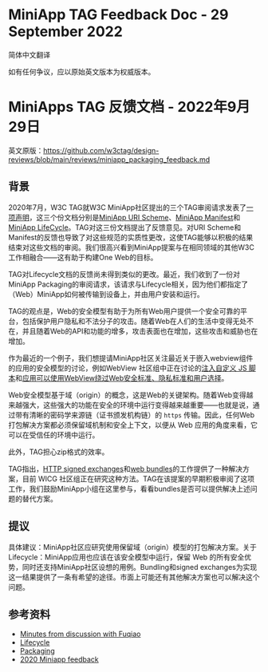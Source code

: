 # MiniApp TAG Feedback Doc - 29 September 2022

简体中文翻译

如有任何争议，应以原始英文版本为权威版本。

# MiniApps TAG 反馈文档 - 2022年9月29日

英文原版：https://github.com/w3ctag/design-reviews/blob/main/reviews/miniapp_packaging_feedback.md

## 背景

2020年7月，W3C TAG就W3C MiniApp社区提出的三个TAG审阅请求发表了[一项声明](https://github.com/w3ctag/design-reviews/blob/main/reviews/miniapps_feedback.md)，这三个份文档分别是[MiniApp URI Scheme](https://github.com/w3ctag/design-reviews/issues/478)、[MiniApp Manifest](https://github.com/w3ctag/design-reviews/issues/524)和[MiniApp LifeCycle](https://github.com/w3ctag/design-reviews/issues/523)。TAG对这三份文档提出了反馈意见。对URI Scheme和Manifest的反馈也导致了对这些规范的实质性更改，这使TAG能够以积极的结果结束对这些文档的审阅。我们很高兴看到MiniApp提案与在相同领域的其他W3C工作相融合——这有助于构建One Web的目标。

TAG对Lifecycle文档的反馈尚未得到类似的更改。最近，我们收到了一份对MiniApp Packaging的审阅请求，该请求与Lifecycle相关，因为他们都指定了（Web）MiniApp如何被传输到设备上，并由用户安装和运行。

TAG的观点是，Web的安全模型有助于为所有Web用户提供一个安全可靠的平台，包括保护用户隐私和不法分子的攻击。随着Web在人们的生活中变得无处不在，并且随着Web的API和功能的增多，攻击表面也在增加，这些攻击和威胁也在增加。

作为最近的一个例子，我们想提请MiniApp社区关注最近关于嵌入webview组件的应用的安全模型的讨论，例如WebView 社区组中正在讨论的[注入自定义 JS 脚本](https://github.com/WebView-CG/usage-and-challenges/issues/36)和[应用可以使用WebView绕过Web安全标准、隐私标准和用户选择](https://github.com/WebView-CG/usage-and-challenges/issues/36)。

Web安全模型基于域（origin）的概念，这是Web的关键架构。随着Web变得越来越强大，这些强大的功能在安全的环境中运行变得越来越重要——也就是说，通过带有清晰的密码学来源链（证书颁发机构链）的 `https` 传输。因此，任何Web打包解决方案都必须保留域机制和安全上下文，以便从 Web 应用的角度来看，它可以在受信任的环境中运行。

此外，TAG担心zip格式的效率。

TAG指出，[HTTP signed exchanges](https://wicg.github.io/webpackage/draft-yasskin-http-origin-signed-responses.html)和[web bundles](https://wicg.github.io/webpackage/draft-yasskin-wpack-bundled-exchanges.html)的工作提供了一种解决方案，目前 WICG 社区组正在研究这种方法。TAG在该提案的早期积极审阅了这项工作，我们鼓励MiniApp小组在这里参与，看看bundles是否可以提供解决上述问题的替代方案。

## 提议

具体建议：MiniApp社区应研究使用保留域（origin）模型的打包解决方案。关于Lifecycle：MiniApp应用也应该在该安全模型中运行，保留 Web 的所有安全优势，同时还支持MiniApp社区设想的用例。Bundling和signed exchanges为实现这一结果提供了一条有希望的途径。市面上可能还有其他解决方案也可以解决这个问题。

## 参考资料

* [Minutes from discussion with Fuqiao](https://github.com/w3ctag/meetings/blob/gh-pages/2022/telcons/08-29-minutes.md#second-half--mini-app-discussion-with-guests-1)
* [Lifecycle](https://github.com/w3ctag/design-reviews/issues/523)
* [Packaging](https://github.com/w3ctag/design-reviews/issues/762)
* [2020 Miniapp feedback](https://github.com/w3ctag/design-reviews/blob/main/reviews/miniapps_feedback.md)